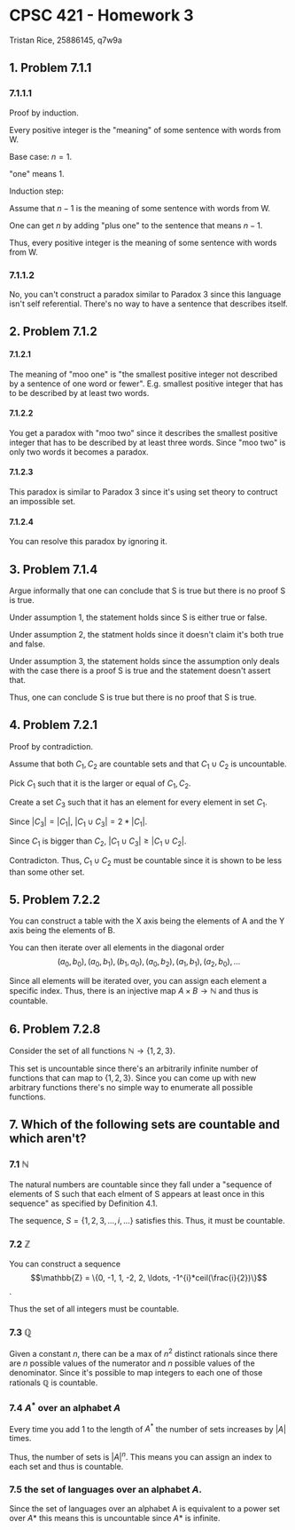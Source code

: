 # CPSC 421 - Homework 3

Tristan Rice, 25886145, q7w9a

## 1. Problem 7.1.1

### 7.1.1.1

Proof by induction.

Every positive integer is the "meaning" of some sentence with words from W.

Base case: $n=1$.

"one" means $1$.

Induction step:

Assume that $n-1$ is the meaning of some sentence with words from W.

One can get $n$ by adding "plus one" to the sentence that means $n-1$.

Thus, every positive integer is the meaning of some sentence with words from W.

### 7.1.1.2

No, you can't construct a paradox similar to Paradox 3 since this language isn't
self referential. There's no way to have a sentence that describes itself.

## 2. Problem 7.1.2

#### 7.1.2.1

The meaning of "moo one" is "the smallest positive integer not described by a
sentence of one word or fewer". E.g. smallest positive integer that has to be
described by at least two words.

#### 7.1.2.2

You get a paradox with "moo two" since it describes the smallest positive
integer that has to be described by at least three words. Since "moo two" is
only two words it becomes a paradox.

#### 7.1.2.3

This paradox is similar to Paradox 3 since it's using set theory to contruct an
impossible set.

#### 7.1.2.4

You can resolve this paradox by ignoring it.

## 3. Problem 7.1.4

Argue informally that one can conclude that S is true but there is no proof S is
true.

Under assumption 1, the statement holds since S is either true or false.

Under assumption 2, the statment holds since it doesn't claim it's both true and
false.

Under assumption 3, the statement holds since the assumption only deals with the
case there is a proof S is true and the statement doesn't assert that.

Thus, one can conclude S is true but there is no proof that S is true.

## 4. Problem 7.2.1

Proof by contradiction.

Assume that both $C_1,C_2$ are countable sets and that $C_1 \cup C_2$ is
uncountable.

Pick $C_1$ such that it is the larger or equal of $C_1,C_2$.

Create a set $C_3$ such that it has an element for every element in set $C_1$.

Since $|C_3| = |C_1|$, $|C_1 \cup C_3| = 2*|C_1|$.

Since $C_1$ is bigger than $C_2$, $|C_1 \cup C_3| \geq |C_1 \cup C_2|$.

Contradicton. Thus, $C_1 \cup C_2$ must be countable since it is shown to be less than
some other set.

## 5. Problem 7.2.2

You can construct a table with the X axis being the elements of A and the Y axis
being the elements of B.

You can then iterate over all elements in the diagonal order
$$(a_0, b_0),  (a_0, b_1), (b_1, a_0), (a_0, b_2), (a_1, b_1), (a_2, b_0),
\ldots$$

Since all elements will be iterated over, you can assign each element a specific
index. Thus, there is an injective map $A \times B \to \mathbb{N}$ and thus is
countable.

## 6. Problem 7.2.8

Consider the set of all functions $\mathbb{N} \to \{1,2,3\}$.

This set is uncountable since there's an arbitrarily infinite number of
functions that can map to $\{1,2,3\}$. Since you can come up with new arbitrary
functions there's no simple way to enumerate all possible functions.

## 7. Which of the following sets are countable and which aren't?

### 7.1 $\mathbb{N}$

The natural numbers are countable since they fall under a "sequence of elements
of S such that each elment of S appears at least once in this sequence" as
specified by Definition 4.1.

The sequence, $S =  \{1,2,3,\ldots,i,\ldots\}$ satisfies this. Thus, it must be
countable.

### 7.2 $\mathbb{Z}$

You can construct a sequence
$$\mathbb{Z} = \{0, -1, 1, -2, 2, \ldots, -1^{i}*ceil(\frac{i}{2})\}$$.

Thus the set of all integers must be countable.

### 7.3 $\mathbb{Q}$

Given a constant $n$, there can be a max of $n^2$ distinct rationals since there
are $n$ possible values of the numerator and $n$ possible values of the
denominator. Since it's possible to map integers to each one of those rationals
$\mathbb{Q}$ is countable.

### 7.4 $A^*$ over an alphabet $A$

Every time you add 1 to the length of $A^*$ the number of sets increases by
$|A|$ times.

Thus, the number of sets is $|A|^n$. This means you can assign an index to each
set and thus is countable.

### 7.5 the set of languages over an alphabet $A$.

Since the set of languages over an alphabet A is equivalent to a power set over
$A*$ this means this is uncountable since $A*$ is infinite.
